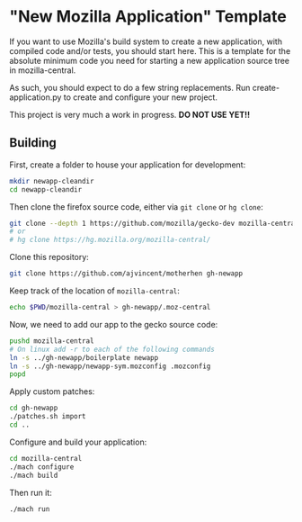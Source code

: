 # "New Mozilla Application" Template

If you want to use Mozilla's build system to create a new application, with compiled code and/or tests, you should start here.  This is a template for the absolute minimum code you need for starting a new application source tree in mozilla-central.

As such, you should expect to do a few string replacements.  Run create-application.py to create and configure your new project.

This project is very much a work in progress.  **DO NOT USE YET!!**

## Building

First, create a folder to house your application for development:
```bash
mkdir newapp-cleandir
cd newapp-cleandir
```

Then clone the firefox source code, either via `git clone` or `hg clone`:
```bash
git clone --depth 1 https://github.com/mozilla/gecko-dev mozilla-central
# or
# hg clone https://hg.mozilla.org/mozilla-central/
```

Clone this repository:
```bash
git clone https://github.com/ajvincent/motherhen gh-newapp
```

Keep track of the location of `mozilla-central`:
```bash
echo $PWD/mozilla-central > gh-newapp/.moz-central
```

Now, we need to add our app to the gecko source code:
```bash
pushd mozilla-central
# On linux add -r to each of the following commands
ln -s ../gh-newapp/boilerplate newapp
ln -s ../gh-newapp/newapp-sym.mozconfig .mozconfig
popd
```

Apply custom patches:
```bash
cd gh-newapp
./patches.sh import
cd ..
```

Configure and build your application:
```bash
cd mozilla-central
./mach configure
./mach build
```

Then run it:
```bash
./mach run
```
